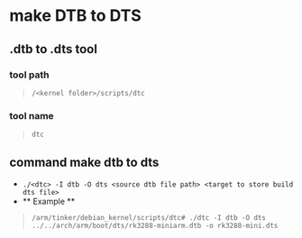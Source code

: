 # make DTB to DTS
## .dtb to .dts tool
### tool path
> `/<kernel folder>/scripts/dtc`
### tool name
> `dtc`
## command make  dtb to dts 
- `./<dtc> -I dtb -O dts <source dtb file path> <target to store build dts file>`
- ** Example **
> `/arm/tinker/debian_kernel/scripts/dtc# ./dtc -I dtb -O dts ../../arch/arm/boot/dts/rk3288-miniarm.dtb -o rk3288-mini.dts`
